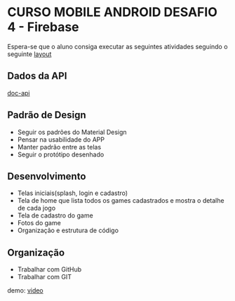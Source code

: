 # CURSO MOBILE ANDROID DESAFIO 4 - Firebase

Espera-se que o aluno consiga executar as seguintes atividades seguindo o seguinte [layout](https://marvelapp.com/prototype/194b601g/screen/54541237/handoff)  

## Dados da API  
[doc-api](https://developer.marvel.com/docs ) 

## Padrão de Design
- Seguir os padrões do Material Design
- Pensar na usabilidade do APP
- Manter padrão entre as telas
- Seguir o protótipo desenhado

## Desenvolvimento
- Telas iniciais(splash, login e cadastro)
- Tela de home que lista todos os games cadastrados e mostra o detalhe de cada
jogo
- Tela de cadastro do game
- Fotos do game
- Organização e estrutura de código

## Organização
- Trabalhar com GitHub
- Trabalhar com GIT

demo:
[video](https://https://github.com/pedrinfreitas/dh-android-desafio4-firebase/video_demo.mp4 "video")